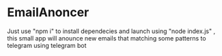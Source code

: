 # EmailAnoncer
Just use "npm i" to install dependecies and launch using "node index.js" , this small app will anounce new emails that matching some patterns to telegram using telegram bot
